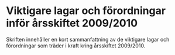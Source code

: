 # Viktigare lagar och förordningar inför årsskiftet 2009/2010

Skriften innehåller en kort sammanfattning av de viktigare lagar och förordningar som träder i kraft kring årsskiftet 2009/2010\.
